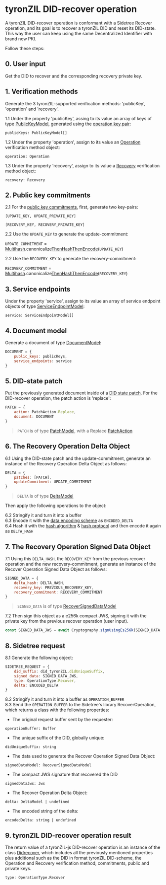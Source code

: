 # tyronZIL DID-recover operation

A tyronZIL DID-recover operation is conformant with a Sidetree Recover operation, and its goal is to recover a tyronZIL DID and reset its DID-state. This way the user can keep using the same Decentralized Identifier with brand new PKI.

Follow these steps:

## 0. User input

Get the DID to recover and the corresponding recovery private key.

## 1. Verification methods

Generate the 3 tyronZIL-supported verification methods: 'publicKey', 'operation' and 'recovery'.

1.1 Under the property 'publicKey', assing to its value an array of keys of type [PublicKeyModel](../../implementation/models.md#public-key-model), generated using the [operation key pair](../../sidetree.md#operation-key-pair):

```publicKeys: PublicKeyModel[]```

1.2 Under the property 'operation', assign to its value an [Operation](../../implementation/models.md#sidetree-verification-methods) verification method object:

```operation: Operation```

1.3 Under the property 'recovery', assign to its value a [Recovery](../../implementation/models.md#sidetree-verification-methods) verification method object:

```recovery: Recovery```

## 2. Public key commitments

2.1 For the [public key commitments](../../sidetree.md#public-key-commitment), first, generate two key-pairs:

```[UPDATE_KEY, UPDATE_PRIVATE_KEY]```

```[RECOVERY_KEY, RECOVERY_PRIVATE_KEY]```

2.2 Use the ```UPDATE_KEY``` to generate the update-commitment:

```UPDATE_COMMITMENT``` = [Multihash](../../sidetree.md#hash-protocol).canonicalize[ThenHash](../../sidetree.md#commitment-hash)[ThenEncode](../../sidetree.md#data-encoding-scheme)(```UPDATE_KEY```)

2.2 Use the ```RECOVERY_KEY``` to generate the recovery-commitment:

```RECOVERY_COMMITMENT``` = [Multihash](../../sidetree.md#hash-protocol).canonicalize[ThenHash](../../sidetree.md#commitment-hash)[ThenEncode](../../sidetree.md#data-encoding-scheme)(```RECOVERY_KEY```)

## 3. Service endpoints

Under the property 'service', assign to its value an array of service endpoint objects of type [ServiceEndpointModel](../../implementation/models.md#service-endpoint-model):

```service: ServiceEndpointModel[]```

## 4. Document model

Generate a document of type [DocumentModel](../../implementation/models.md#document-model):

```js
DOCUMENT = {  
    public_keys: publicKeys,  
    service_endpoints: service  
}
```

## 5. DID-state patch

Put the previously generated document inside of a [DID state patch](../../sidetree.md#did-state-patch). For the DID-recover operation, the patch action is 'replace':

```js
PATCH = {  
    action: PatchAction.Replace,  
    document: DOCUMENT  
}
```

> ```PATCH``` is of type [PatchModel](../../implementation/models.md#patch-model), with a Replace [PatchAction](../../implementation/models.md#patch-action)

## 6. The Recovery Operation Delta Object

6.1 Using the DID-state patch and the update-commitment, generate an instance of the Recovery Operation Delta Object as follows:

```js
DELTA = {
    patches: [PATCH],  
    updateCommitment: UPDATE_COMMITMENT  
}
```

> ```DELTA``` is of type [DeltaModel](../../implementation/models.md#delta-model)

Then apply the following operations to the object:

6.2 Stringify it and turn it into a buffer  
6.3 Encode it with the [data encoding scheme](../../sidetree.md#data-encoding-scheme) as ```ENCODED_DELTA```  
6.4 Hash it with the [hash algorithm](../../sidetree.md#hash-algorithm) & [hash protocol](../../sidetree.md#hash-protocol) and then encode it again as ```DELTA_HASH```

## 7. The Recovery Operation Signed Data Object

7.1 Using this ```DELTA_HASH```, the ```RECOVERY_KEY``` from the previous recover operation and the new recovery-commitment, generate an instance of the Recover Operation Signed Data Object as follows:

```js
SIGNED_DATA = {  
    delta_hash: DELTA_HASH,
    recovery_key: PREVIOUS_RECOVERY_KEY,
    recovery_commitment: RECOVERY_COMMITMENT  
}
```

> ```SIGNED_DATA``` is of type [RecoverSignedDataModel](../../implementation/models.md#recover)

7.2 Then sign this object as a e256k compact JWS, signing it with the private key from the previous recover operation (user input).

```ts
const SIGNED_DATA_JWS = await Cryptography.signUsingEs256k(SIGNED_DATA, recoverPrivateKey);
```

## 8. Sidetree request

8.1 Generate the following object:

```js
SIDETREE_REQUEST = {  
    did_suffix: did_tyronZIL.didUniqueSuffix,
    signed_data: SIGNED_DATA_JWS,
    type: OperationType.Recover,
    delta: ENCODED_DELTA
}
```

8.2 Stringify it and turn it into a buffer as ```OPERATION_BUFFER```  
8.3 Send the ```OPERATION_BUFFER``` to the Sidetree's library RecoverOperation, which returns a class with the following properties:

- The original request buffer sent by the requester:

```operationBuffer: Buffer```

- The unique suffix of the DID, globally unique:

```didUniqueSuffix: string```

- The data used to generate the Recover Operation Signed Data Object:

```signedDataModel: RecoverSignedDataModel```

- The compact JWS signature that recovered the DID

```signedDataJws: Jws```

- The Recover Operation Delta Object:

```delta: DeltaModel | undefined```

- The encoded string of the delta:

```encodedDelta: string | undefined```

## 9. tyronZIL DID-recover operation result

The return value of a tyronZIL-js DID-recover operation is an instance of the class [Didrecover](https://github.com/julio-cabdu/tyronZIL-js/tree/master/src/lib/did-operations/did-recover.ts), which includes all the previously mentioned properties plus additional such as the DID in format tyronZIL DID-scheme, the Operation and Recovery verification method, commitments, public and private keys.

```type: OperationType.Recover```

